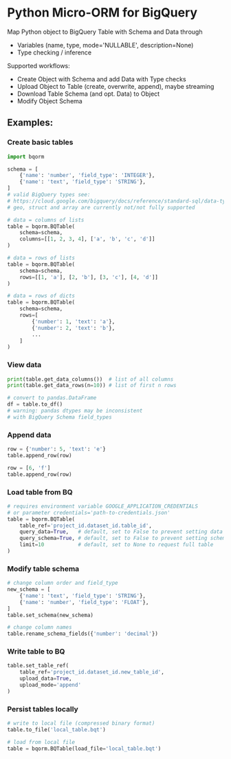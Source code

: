 # Python Micro-ORM for BigQuery

Map Python object to BigQuery Table with Schema and Data through
+ Variables (name, type, mode='NULLABLE', description=None)
+ Type checking / inference

Supported workflows:
- Create Object with Schema and add Data with Type checks
- Upload Object to Table (create, overwrite, append), maybe streaming
- Download Table Schema (and opt. Data) to Object
- Modify Object Schema

## Examples:
### Create basic tables
```python
import bqorm

schema = [
    {'name': 'number', 'field_type': 'INTEGER'},
    {'name': 'text', 'field_type': 'STRING'},
]
# valid BigQuery types see: 
# https://cloud.google.com/bigquery/docs/reference/standard-sql/data-types
# geo, struct and array are currently not/not fully supported

# data = columns of lists
table = bqorm.BQTable(
    schema=schema, 
    columns=[[1, 2, 3, 4], ['a', 'b', 'c', 'd']]
)

# data = rows of lists
table = bqorm.BQTable(
    schema=schema, 
    rows=[[1, 'a'], [2, 'b'], [3, 'c'], [4, 'd']]
)

# data = rows of dicts
table = bqorm.BQTable(
    schema=schema, 
    rows=[
        {'number': 1, 'text': 'a'}, 
        {'number': 2, 'text': 'b'},
        ...
    ]
)
```

### View data
```python
print(table.get_data_columns())  # list of all columns
print(table.get_data_rows(n=10)) # list of first n rows

# convert to pandas.DataFrame
df = table.to_df()               
# warning: pandas dtypes may be inconsistent 
# with BigQuery Schema field_types
```

### Append data
```python
row = {'number': 5, 'text': 'e'}
table.append_row(row)

row = [6, 'f']
table.append_row(row)
```

### Load table from BQ
```python
# requires environment variable GOOGLE_APPLICATION_CREDENTIALS 
# or parameter credentials='path-to-credentials.json'
table = bqorm.BQTable(
    table_ref='project_id.dataset_id.table_id',
    query_data=True,   # default, set to False to prevent setting data
    query_schema=True, # default, set to False to prevent setting schema
    limit=10           # default, set to None to request full table
)
```

### Modify table schema
```python
# change column order and field_type
new_schema = [
    {'name': 'text', 'field_type': 'STRING'},
    {'name': 'number', 'field_type': 'FLOAT'},
]
table.set_schema(new_schema)

# change column names
table.rename_schema_fields({'number': 'decimal'})
```

### Write table to BQ
```python
table.set_table_ref(
    table_ref='project_id.dataset_id.new_table_id', 
    upload_data=True, 
    upload_mode='append'
)
```

### Persist tables locally
```python
# write to local file (compressed binary format)
table.to_file('local_table.bqt')

# load from local file
table = bqorm.BQTable(load_file='local_table.bqt')
```
